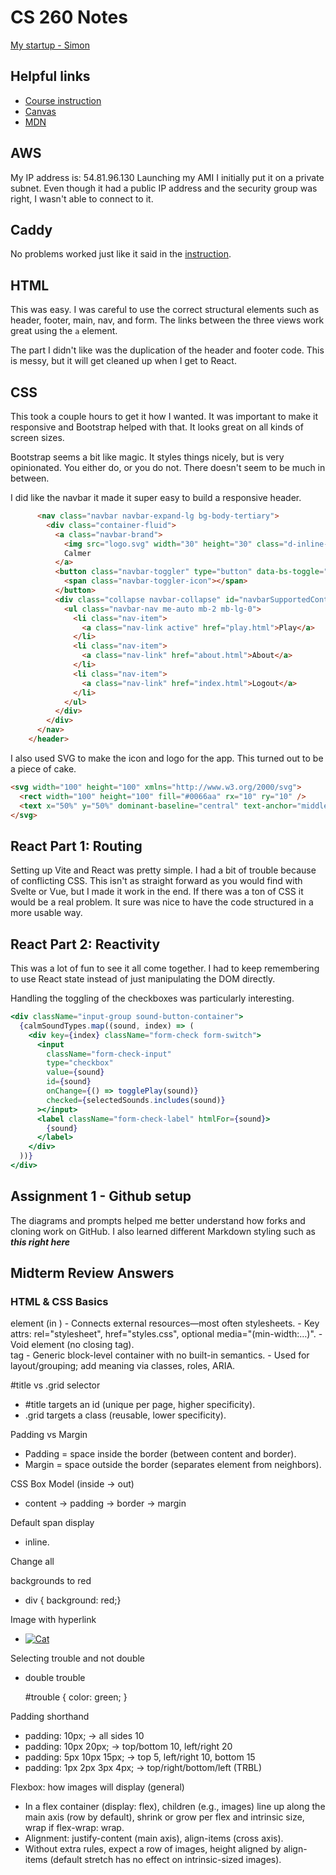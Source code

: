 # CS 260 Notes

[My startup - Simon](https://simon.cs260.click)

## Helpful links

- [Course instruction](https://github.com/webprogramming260)
- [Canvas](https://byu.instructure.com)
- [MDN](https://developer.mozilla.org)

## AWS

My IP address is: 54.81.96.130
Launching my AMI I initially put it on a private subnet. Even though it had a public IP address and the security group was right, I wasn't able to connect to it.

## Caddy

No problems worked just like it said in the [instruction](https://github.com/webprogramming260/.github/blob/main/profile/webServers/https/https.md).

## HTML

This was easy. I was careful to use the correct structural elements such as header, footer, main, nav, and form. The links between the three views work great using the `a` element.

The part I didn't like was the duplication of the header and footer code. This is messy, but it will get cleaned up when I get to React.

## CSS

This took a couple hours to get it how I wanted. It was important to make it responsive and Bootstrap helped with that. It looks great on all kinds of screen sizes.

Bootstrap seems a bit like magic. It styles things nicely, but is very opinionated. You either do, or you do not. There doesn't seem to be much in between.

I did like the navbar it made it super easy to build a responsive header.

```html
      <nav class="navbar navbar-expand-lg bg-body-tertiary">
        <div class="container-fluid">
          <a class="navbar-brand">
            <img src="logo.svg" width="30" height="30" class="d-inline-block align-top" alt="" />
            Calmer
          </a>
          <button class="navbar-toggler" type="button" data-bs-toggle="collapse" data-bs-target="#navbarSupportedContent">
            <span class="navbar-toggler-icon"></span>
          </button>
          <div class="collapse navbar-collapse" id="navbarSupportedContent">
            <ul class="navbar-nav me-auto mb-2 mb-lg-0">
              <li class="nav-item">
                <a class="nav-link active" href="play.html">Play</a>
              </li>
              <li class="nav-item">
                <a class="nav-link" href="about.html">About</a>
              </li>
              <li class="nav-item">
                <a class="nav-link" href="index.html">Logout</a>
              </li>
            </ul>
          </div>
        </div>
      </nav>
    </header>
```

I also used SVG to make the icon and logo for the app. This turned out to be a piece of cake.

```html
<svg width="100" height="100" xmlns="http://www.w3.org/2000/svg">
  <rect width="100" height="100" fill="#0066aa" rx="10" ry="10" />
  <text x="50%" y="50%" dominant-baseline="central" text-anchor="middle" font-size="72" font-family="Arial" fill="white">C</text>
</svg>
```

## React Part 1: Routing

Setting up Vite and React was pretty simple. I had a bit of trouble because of conflicting CSS. This isn't as straight forward as you would find with Svelte or Vue, but I made it work in the end. If there was a ton of CSS it would be a real problem. It sure was nice to have the code structured in a more usable way.

## React Part 2: Reactivity

This was a lot of fun to see it all come together. I had to keep remembering to use React state instead of just manipulating the DOM directly.

Handling the toggling of the checkboxes was particularly interesting.

```jsx
<div className="input-group sound-button-container">
  {calmSoundTypes.map((sound, index) => (
    <div key={index} className="form-check form-switch">
      <input
        className="form-check-input"
        type="checkbox"
        value={sound}
        id={sound}
        onChange={() => togglePlay(sound)}
        checked={selectedSounds.includes(sound)}
      ></input>
      <label className="form-check-label" htmlFor={sound}>
        {sound}
      </label>
    </div>
  ))}
</div>
```
## Assignment 1 - Github setup
The diagrams and prompts helped me better understand how forks and cloning work on GitHub. I also learned different Markdown styling such as ***this right here***

## Midterm Review Answers

### HTML & CSS Basics

<link> element (in <head>)
- Connects external resources—most often stylesheets.
- Key attrs: rel="stylesheet", href="styles.css", optional media="(min-width:…)".
- Void element (no closing tag).
      
<div> tag
- Generic block-level container with no built-in semantics.
- Used for layout/grouping; add meaning via classes, roles, ARIA.
      
#title vs .grid selector
- #title targets an id (unique per page, higher specificity).
- .grid targets a class (reusable, lower specificity).
  
Padding vs Margin
- Padding = space inside the border (between content and border).
- Margin = space outside the border (separates element from neighbors).
  
CSS Box Model (inside → out)
- content → padding → border → margin
  
Default span display
- inline.
  
Change all <div> backgrounds to red
- div { background: red;}
  
Image with hyperlink
- <a href="https://example.com">
      <img src="cat.jpg" alt="Cat">
</a>

Selecting trouble and not double
- <p>double <span id="trouble">trouble</span></p>
  #trouble { color: green; }
  
Padding shorthand
- padding: 10px; → all sides 10
- padding: 10px 20px; → top/bottom 10, left/right 20
- padding: 5px 10px 15px; → top 5, left/right 10, bottom 15
- padding: 1px 2px 3px 4px; → top/right/bottom/left (TRBL)
  
Flexbox: how images will display (general)
- In a flex container (display: flex), children (e.g., images) line up along the main axis (row by default), shrink or grow per flex and intrinsic size, wrap if flex-wrap: wrap.
- Alignment: justify-content (main axis), align-items (cross axis).
- Without extra rules, expect a row of images, height aligned by align-items (default stretch has no effect on intrinsic-sized images).

